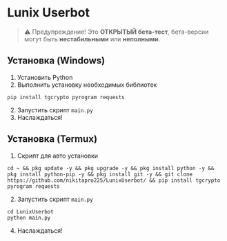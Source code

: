 # Lunix Userbot
> ⚠ Предупреждение! Это **ОТКРЫТЫЙ бета-тест**, бета-версии могут быть **нестабильными** или **неполными**.

## Установка (Windows)

1. Установить Python
2. Выполнить установку необходимых библиотек
```
pip install tgcrypto pyrogram requests
```
2. Запустить скрипт `main.py`
3. Наслаждаться!

## Установка (Termux)

1. Скрипт для авто установки
```
cd ~ && pkg update -y && pkg upgrade -y && pkg install python -y && pkg install python-pip -y && pkg install git -y && git clone https://github.com/nikitapro225/LunixUserbot/ && pip install tgcrypto pyrogram requests
```
2. Запустить скрипт `main.py`
```
cd LunixUserbot
python main.py
```
4. Наслаждаться!

